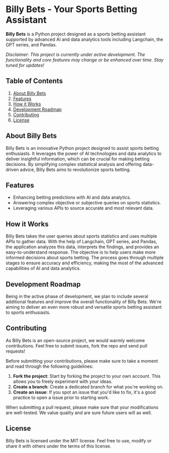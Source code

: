 # Billy Bets - Your Sports Betting Assistant

**Billy Bets** is a Python project designed as a sports betting assistant supported by advanced AI and data analytics tools including Langchain, the GPT series, and Pandas.

_Disclaimer: This project is currently under active development. The functionality and core features may change or be enhanced over time. Stay tuned for updates!_

## Table of Contents

1. [About Billy Bets](#about-billy-bets)
2. [Features](#features)
3. [How it Works](#how-it-works)
4. [Development Roadmap](#development-roadmap)
5. [Contributing](#contributing)
6. [License](#license)

## About Billy Bets

Billy Bets is an innovative Python project designed to assist sports betting enthusiasts. It leverages the power of AI technologies and data analytics to deliver insightful information, which can be crucial for making betting decisions. By simplifying complex statistical analysis and offering data-driven advice, Billy Bets aims to revolutionize sports betting.

## Features

- Enhancing betting predictions with AI and data analytics.
- Answering complex objective or subjective queries on sports statistics.
- Leveraging various APIs to source accurate and most relevant data.

## How it Works

Billy Bets takes the user queries about sports statistics and uses multiple APIs to gather data. With the help of Langchain, GPT series, and Pandas, the application analyzes this data, interprets the findings, and provides an easy-to-understand response. The objective is to help users make more informed decisions about sports betting. The process goes through multiple stages to ensure accuracy and efficiency, making the most of the advanced capabilities of AI and data analytics.

## Development Roadmap

Being in the active phase of development, we plan to include several additional features and improve the overall functionality of Billy Bets. We're aiming to deliver an even more robust and versatile sports betting assistant to sports enthusiasts.

## Contributing

As Billy Bets is an open-source project, we would warmly welcome contributions. Feel free to submit issues, fork the repo and send pull requests!

Before submitting your contributions, please make sure to take a moment and read through the following guidelines:

1. **Fork the project**: Start by forking the project to your own account. This allows you to freely experiment with your ideas.
2. **Create a branch**: Create a dedicated branch for what you're working on.
3. **Create an issue**: If you spot an issue that you'd like to fix, it's a good practice to open a issue prior to starting work.

When submitting a pull request, please make sure that your modifications are well-tested. We value quality and are sure future users will as well.

## License

Billy Bets is licensed under the MIT license. Feel free to use, modify or share it with others under the terms of this license.
